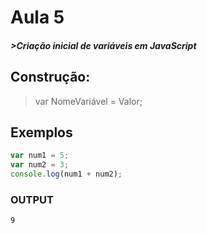 # Aula 5

##### >Criação inicial de variáveis em JavaScript

## Construção:

>var NomeVariável = Valor;

## Exemplos

```javascript
var num1 = 5;
var num2 = 3;
console.log(num1 + num2);
```

### OUTPUT
`9`